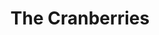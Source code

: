 ---
title: "The Cranberries"
summary: "The Cranberries were an Irish rock band formed in Limerick, Ireland. Originally named the Cranberry Saw Us, the band were formed in 1989 by lead singer Niall Quinn, guitarist Noel Hogan, bassist Mike Hogan and drummer Fergal Lawler. Quinn was replaced as lead singer by Dolores O'Riordan in 1990 and they changed their name to the Cranberries. The band classified themselves as an alternative rock group, but incorporated aspects of indie rock, jangle pop, dream pop, folk rock, post-punk and pop rock into their sound.
The Cranberries rose to international fame in the 1990s with their debut album, Everybody Else Is Doing It, So Why Can't We?, which became a commercial success. Some of the band's hit singles include \"Dreams\" , \"Linger\" , \"Zombie\" , \"Salvation\" , and \"When You're Gone\" . Five of the band's albums reached the Top 20 on the Billboard 200 chart and eight of their singles reached the Top 20 on the Modern Rock Tracks chart.In early 2009, after a six-year hiatus, the Cranberries reunited and began a North American tour followed by shows in Latin America and Europe. The band's sixth studio album, Roses, was released in February 2012 and its seventh, Something Else, followed in April 2017.On 15 January 2018, O'Riordan was found dead of drowning in a London hotel room. The Cranberries confirmed in September 2018 that they would not continue as a band; their final album, In the End, was released in April 2019 and they disbanded afterwards.The Cranberries rank as one of the best-selling alternative acts of the 1990s, having sold nearly 50 million albums worldwide as of 2019. They have received an MTV Europe Music Award, a World Music Award, an International Group nomination at the Brit Awards, a Juno nomination, a Juno Award win, an Ivor Novello Award for International Achievement and a BMI Award with a Special Citation of Achievement. In the End earned them a Grammy nomination for Best Rock Album. With the video for their song \"Zombie\", the Cranberries became the first Irish band to reach one billion views on YouTube."
slug: "the-cranberries"
image: "the-cranberries.jpg"
apple_music_artist_url: "https://music.apple.com/gb/artist/the-cranberries/122615"
wikipedia_url: "https://en.wikipedia.org/wiki/The_Cranberries"
---